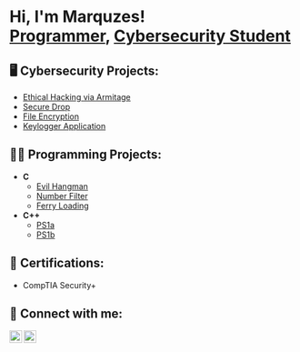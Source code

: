 <h1>Hi, I'm Marquzes! <br/><a href="https://github.com/markfordjr">Programmer</a>, <a href="https://www.linkedin.com/in/marquzesfordjr/">Cybersecurity Student</a></h1>

<h2>🖥️ Cybersecurity Projects:</h2>

  - [Ethical Hacking via Armitage](https://github.com/markfordjr/Ethical-Hacking-via-Armitage)
  - [Secure Drop](https://github.com/markfordjr/Secure-Drop)
  - [File Encryption](https://github.com/markfordjr/Pretty-Good-Privacy-Scheme)
  - [Keylogger Application](https://github.com/markfordjr/Keyboard-Logger)
<h2>👨‍💻 Programming Projects:</h2>

- <b>C</b>
  - [Evil Hangman](https://github.com/markfordjr/HANGMAN)
  - [Number Filter](https://github.com/markfordjr/Number-Filter)
  - [Ferry Loading](https://github.com/markfordjr/Ferry-Loading)
- <b>C++</b>
  - [PS1a](https://github.com/markfordjr/PS1a)
  - [PS1b](https://github.com/markfordjr/PS1b)

<h2>📄 Certifications:</h2>

- CompTIA Security+

<h2> 🤳 Connect with me:</h2>

[<img align="left" alt="Marquzes Ford | LinkedIn" width="22px" src="https://itcnet.gr/wp-content/uploads/2020/09/Linkedin-logo-on-transparent-Background-PNG-.png" />][linkedin]
[<img align="left" alt="Marquzes Ford | LinkedIn" width="22px" src="http://freelogopng.com/images/all_img/1657906169gmail-logo-png.png" />][gmail]

[linkedin]: https://www.linkedin.com/in/marquzesfordjr/
[gmail]: https://www.gmail.com/marquzesfordjr
